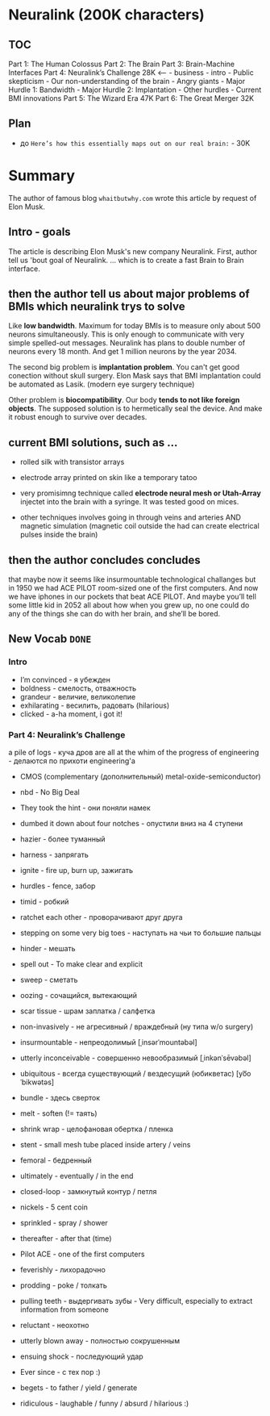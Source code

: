 # Neuralink (200K characters)
## TOC
Part 1: The Human Colossus
Part 2: The Brain
Part 3: Brain-Machine Interfaces
Part 4: Neuralink’s Challenge    28K <--
    - business
        - intro
        - Public skepticism
        - Our non-understanding of the brain
        - Angry giants
    - Major Hurdle 1: Bandwidth
    - Major Hurdle 2: Implantation
    - Other hurdles
    - Current BMI innovations
Part 5: The Wizard Era           47K
Part 6: The Great Merger         32K

## Plan
- до `Here’s how this essentially maps out on our real brain:` - 30K












# Summary
The author of famous blog `whaitbutwhy.com` wrote this article by request of Elon Musk.

## Intro - goals
The article is describing Elon Musk's new company Neuralink.
First, author tell us 'bout goal of Neuralink. ... which is to create a fast Brain to Brain interface. 


## then the author tell us about major problems of BMIs which neuralink trys to solve 
Like **low bandwidth**. Maximum for today BMIs is to measure only about 500 neurons simultaneously. This is only enough to communicate with very simple spelled-out messages. Neuralink has plans to double number of neurons every 18 month. And get 1 million neurons by the year 2034.

The second big problem is **implantation problem**. You can't get good conection without skull surgery. Elon Mask says that BMI implantation could be automated as Lasik. (modern eye surgery technique)

Other problem is **biocompatibility**. Our body **tends to not like foreign objects**. The supposed solution is to hermetically seal the device. And make it robust enough to survive over decades.


## current BMI solutions, such as ...
- rolled silk with transistor arrays
- electrode array printed on skin like a temporary tatoo
- very promisimng technique called **electrode neural mesh or Utah-Array** injectet into the brain with a syringe. It was tested good on mices.

- other techniques involves going in through veins and arteries AND magnetic simulation (magnetic coil outside the had can create electrical pulses inside the brain)

 
## then the author concludes concludes 
that maybe now it seems like insurmountable technological challanges but in 1950 we had ACE PILOT room-sized one of the first computers. And now we have iphones in our pockets that beat ACE PILOT. And maybe you’ll tell some little kid in 2052 all about how when you grew up, no one could do any of the things she can do with her brain, and she’ll be bored.






## New Vocab `DONE`
### Intro
- I’m convinced - я убежден
- boldness - смелость, отважность
- grandeur - величие, великолепие
- exhilarating - весилить, радовать (hilarious)
- clicked - a-ha moment, i got it!

### Part 4: Neuralink’s Challenge
a pile of logs - куча дров
are all at the whim of the progress of engineering - делаются по прихоти engineering'a
- CMOS (complementary (дополнительный) metal-oxide-semiconductor)
- nbd - No Big Deal
- They took the hint - они поняли намек
- dumbed it down about four notches - опустили вниз на 4 ступени
- hazier - более туманный
- harness - запрягать
- ignite - fire up, burn up, зажигать
- hurdles - fence, забор

- timid - робкий
- ratchet each other - проворачивают друг друга
- stepping on some very big toes - наступать на чьи то большие пальцы
- hinder - мешать
- spell out - To make clear and explicit
- sweep - сметать
- oozing - сочащийся, вытекающий
- scar tissue - шрам заплатка / салфетка
- non-invasively - не агресивный / враждебный (ну типа w/o surgery)
- insurmountable - непреодолимый [ˌinsərˈmountəbəl]
- utterly inconceivable - совершенно невообразимый [ˌinkənˈsēvəbəl]
- ubiquitous - всегда существующий / вездесущий (юбикветас) [yo͞oˈbikwətəs]
- bundle - здесь сверток
- melt - soften (!= таять)
- shrink wrap - целофановая обертка / пленка
- stent - small mesh tube placed inside artery / veins
- femoral - бедренный
- ultimately - eventually / in the end
- closed-loop - замкнутый контур / петля
- nickels - 5 cent coin
- sprinkled - spray / shower 
- thereafter - after that (time)
- Pilot ACE - one of the first computers
- feverishly - лихорадочно
- prodding - poke / толкать
- pulling teeth - выдергивать зубы - Very difficult, especially to extract information from someone
- reluctant - неохотно
- utterly blown away - полностью сокрушенным
- ensuing shock - последующий удар
- Ever since - с тех пор :)
- begets - to father / yield / generate
- ridiculous - laughable / funny / absurd / hilarious :)
